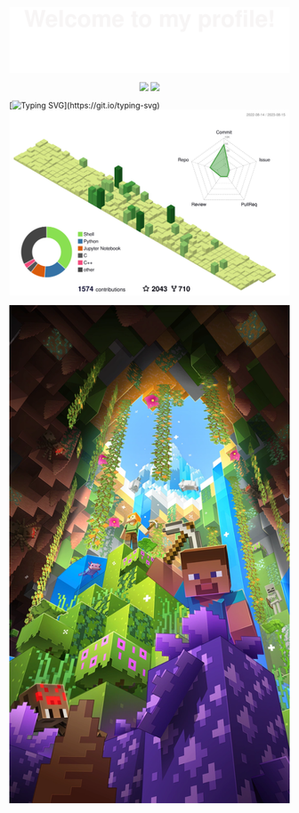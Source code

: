 ![](profile-3d-contrib/Bottom_up.svg)

<p align="center">
    <a href="https://github.com/BEPb/BEPb"><img src="https://img.shields.io/badge/status-updating-brightgreen.svg"></a>
    <a href="https://github.com/python/cpython"><img src="https://img.shields.io/badge/Python-3.10-FF1493.svg"></a>
</p>


[![Typing SVG](https://readme-typing-svg.herokuapp.com?color=%2336BCF7&center=true&vCenter=true&width=600&lines=Hi+there+👋,+I+am+markbunee!;+Welcome+to+My+Profile!;)](https://git.io/typing-svg)
![](./profile-3d-contrib/profile-green-animate.svg)





![](./profile-3d-contrib/001.jpg)

